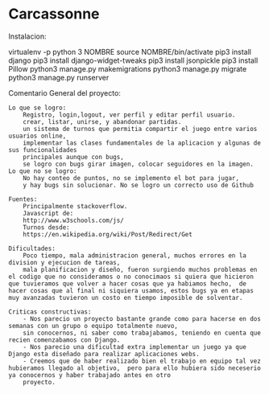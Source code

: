 # Carcassonne

Instalacion:

virtualenv -p python 3 NOMBRE
source NOMBRE/bin/activate
pip3 install django
pip3 install django-widget-tweaks
pip3 install jsonpickle
pip3 install Pillow 
python3 manage.py makemigrations
python3 manage.py migrate
python3 manage.py runserver

Comentario General del proyecto:

	Lo que se logro:
		Registro, login,logout, ver perfil y editar perfil usuario.
		crear, listar, unirse, y abandonar partidas.
		un sistema de turnos que permitia compartir el juego entre varios usuarios online,
		implementar las clases fundamentales de la aplicacion y algunas de sus funcionalidades
		principales aunque con bugs,
		se logro con bugs girar imagen, colocar seguidores en la imagen.
	Lo que no se logro:
		No hay conteo de puntos, no se implemento el bot para jugar,
		y hay bugs sin solucionar. No se logro un correcto uso de Github

	Fuentes:
		Principalmente stackoverflow.
		Javascript de:
		http://www.w3schools.com/js/
		Turnos desde:
		https://en.wikipedia.org/wiki/Post/Redirect/Get

	Dificultades:
		Poco tiempo, mala administracion general, muchos errores en la division y ejecucion de tareas,
		mala planificacion y diseño, fueron surgiendo muchos problemas en el codigo que no consideramos o no conocimaos si quiera que hicieron que tuvieramos que volver a hacer cosas que ya habiamos hecho,  de hacer cosas que al final ni siquiera usamos, estos bugs ya en etapas muy avanzadas tuvieron un costo en tiempo imposible de solventar.

	Criticas constructivas: 
		- Nos parecio un proyecto bastante grande como para hacerse en dos semanas con un grupo o equipo totalmente nuevo,
		sin conocernos, ni saber como trabajabamos, teniendo en cuenta que recien comenzabamos con Django.
		- Nos parecio una dificultad extra implementar un juego ya que Django esta diseñado para realizar aplicaciones webs.
		- Creemos que de haber realizado bien el trabajo en equipo tal vez hubieramos llegado al objetivo,  pero para ello hubiera sido neceserio ya conocernos y haber trabajado antes en otro
		proyecto.